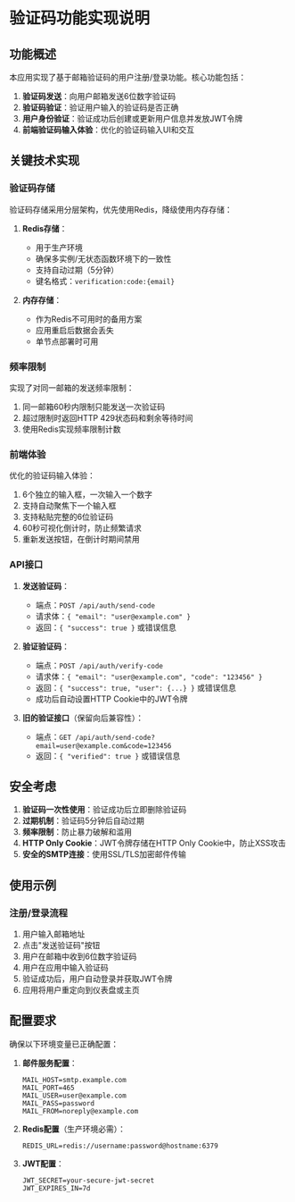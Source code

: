 # 验证码功能实现说明

## 功能概述

本应用实现了基于邮箱验证码的用户注册/登录功能。核心功能包括：

1. **验证码发送**：向用户邮箱发送6位数字验证码
2. **验证码验证**：验证用户输入的验证码是否正确
3. **用户身份验证**：验证成功后创建或更新用户信息并发放JWT令牌
4. **前端验证码输入体验**：优化的验证码输入UI和交互

## 关键技术实现

### 验证码存储

验证码存储采用分层架构，优先使用Redis，降级使用内存存储：

1. **Redis存储**：
   - 用于生产环境
   - 确保多实例/无状态函数环境下的一致性
   - 支持自动过期（5分钟）
   - 键名格式：`verification:code:{email}`

2. **内存存储**：
   - 作为Redis不可用时的备用方案
   - 应用重启后数据会丢失
   - 单节点部署时可用

### 频率限制

实现了对同一邮箱的发送频率限制：

1. 同一邮箱60秒内限制只能发送一次验证码
2. 超过限制时返回HTTP 429状态码和剩余等待时间
3. 使用Redis实现频率限制计数

### 前端体验

优化的验证码输入体验：

1. 6个独立的输入框，一次输入一个数字
2. 支持自动聚焦下一个输入框
3. 支持粘贴完整的6位验证码
4. 60秒可视化倒计时，防止频繁请求
5. 重新发送按钮，在倒计时期间禁用

### API接口

1. **发送验证码**：
   - 端点：`POST /api/auth/send-code`
   - 请求体：`{ "email": "user@example.com" }`
   - 返回：`{ "success": true }` 或错误信息

2. **验证验证码**：
   - 端点：`POST /api/auth/verify-code`
   - 请求体：`{ "email": "user@example.com", "code": "123456" }`
   - 返回：`{ "success": true, "user": {...} }` 或错误信息
   - 成功后自动设置HTTP Cookie中的JWT令牌

3. **旧的验证接口**（保留向后兼容性）：
   - 端点：`GET /api/auth/send-code?email=user@example.com&code=123456`
   - 返回：`{ "verified": true }` 或错误信息

## 安全考虑

1. **验证码一次性使用**：验证成功后立即删除验证码
2. **过期机制**：验证码5分钟后自动过期
3. **频率限制**：防止暴力破解和滥用
4. **HTTP Only Cookie**：JWT令牌存储在HTTP Only Cookie中，防止XSS攻击
5. **安全的SMTP连接**：使用SSL/TLS加密邮件传输

## 使用示例

### 注册/登录流程

1. 用户输入邮箱地址
2. 点击"发送验证码"按钮
3. 用户在邮箱中收到6位数字验证码
4. 用户在应用中输入验证码
5. 验证成功后，用户自动登录并获取JWT令牌
6. 应用将用户重定向到仪表盘或主页

## 配置要求

确保以下环境变量已正确配置：

1. **邮件服务配置**：
   ```
   MAIL_HOST=smtp.example.com
   MAIL_PORT=465
   MAIL_USER=user@example.com
   MAIL_PASS=password
   MAIL_FROM=noreply@example.com
   ```

2. **Redis配置**（生产环境必需）：
   ```
   REDIS_URL=redis://username:password@hostname:6379
   ```

3. **JWT配置**：
   ```
   JWT_SECRET=your-secure-jwt-secret
   JWT_EXPIRES_IN=7d
   ``` 